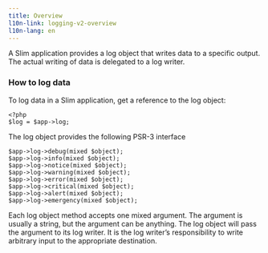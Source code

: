 ```yaml
---
title: Overview
l10n-link: logging-v2-overview
l10n-lang: en
---
```

A Slim application provides a log object that writes data to a specific output. The actual writing of data is
delegated to a log writer.

### How to log data

To log data in a Slim application, get a reference to the log object:

    <?php
    $log = $app->log;

The log object provides the following PSR-3 interface

    $app->log->debug(mixed $object);
    $app->log->info(mixed $object);
    $app->log->notice(mixed $object);
    $app->log->warning(mixed $object);
    $app->log->error(mixed $object);
    $app->log->critical(mixed $object);
    $app->log->alert(mixed $object);
    $app->log->emergency(mixed $object);

Each log object method accepts one mixed argument. The argument is usually a string, but the argument can be
anything. The log object will pass the argument to its log writer. It is the log writer’s responsibility to write
arbitrary input to the appropriate destination.
